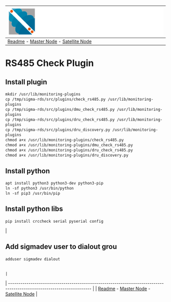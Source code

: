 | ![Sigma Telecom](/docs/logo-sigma.svg)                                                                                 |
| ---------------------------------------------------------------------------------------------------------------------- |
| [Readme](/readme.md) - [Master Node](/docs/setup_master_debian.md) - [Satellite Node](/docs/setup_satellite_debian.md) |

# RS485 Check Plugin

## Install plugin

```
mkdir /usr/lib/monitoring-plugins
cp /tmp/sigma-rds/src/plugins/check_rs485.py /usr/lib/monitoring-plugins
cp /tmp/sigma-rds/src/plugins/dmu_check_rs485.py /usr/lib/monitoring-plugins
cp /tmp/sigma-rds/src/plugins/dru_check_rs485.py /usr/lib/monitoring-plugins
cp /tmp/sigma-rds/src/plugins/dru_discovery.py /usr/lib/monitoring-plugins
chmod a+x /usr/lib/monitoring-plugins/check_rs485.py
chmod a+x /usr/lib/monitoring-plugins/dmu_check_rs485.py
chmod a+x /usr/lib/monitoring-plugins/dru_check_rs485.py
chmod a+x /usr/lib/monitoring-plugins/dru_discovery.py
```

## Install python

```
apt install python3 python3-dev python3-pip
ln -sf python3 /usr/bin/python
ln -sf pip3 /usr/bin/pip
```

## Install python libs

```
pip install crccheck serial pyserial config
```

|  
## Add sigmadev user to dialout grou

```
adduser sigmadev dialout
```                   
                                                                                                   |
| ---------------------------------------------------------------------------------------------------------------------- |
| [Readme](/readme.md) - [Master Node](/docs/setup_master_debian.md) - [Satellite Node](/docs/setup_satellite_debian.md) |
